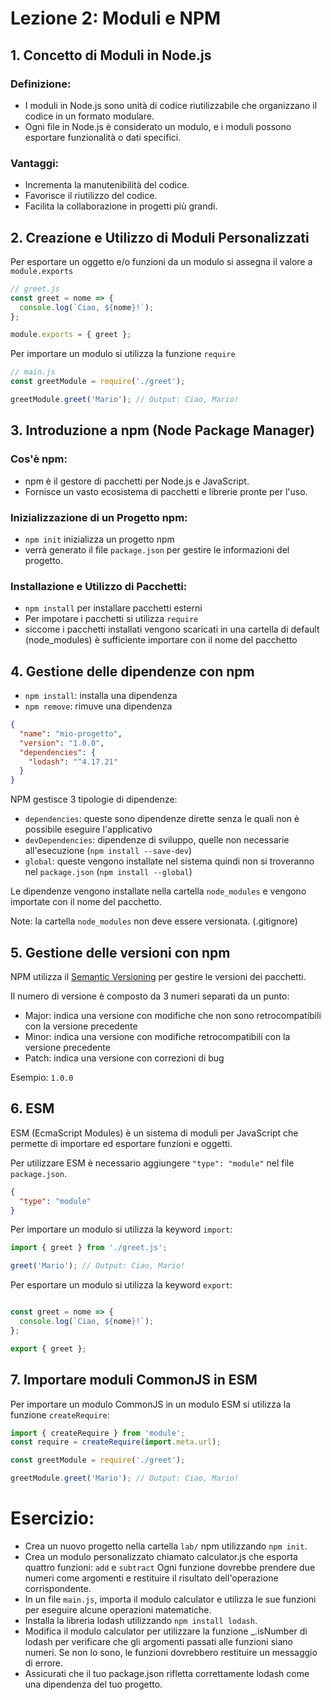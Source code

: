 # Lezione 2: Moduli e NPM

## 1. Concetto di Moduli in Node.js

### Definizione:
  - I moduli in Node.js sono unità di codice riutilizzabile che organizzano il codice in un formato modulare.
  - Ogni file in Node.js è considerato un modulo, e i moduli possono esportare funzionalità o dati specifici.

### Vantaggi:
  - Incrementa la manutenibilità del codice.
  - Favorisce il riutilizzo del codice.
  - Facilita la collaborazione in progetti più grandi.

## 2. Creazione e Utilizzo di Moduli Personalizzati

Per esportare un oggetto e/o funzioni da un modulo si assegna il valore a `module.exports`

```javascript
// greet.js
const greet = nome => {
  console.log(`Ciao, ${nome}!`);
};

module.exports = { greet };
```

Per importare un modulo si utilizza la funzione `require`

```javascript
// main.js
const greetModule = require('./greet');

greetModule.greet('Mario'); // Output: Ciao, Mario!
```


## 3. Introduzione a npm (Node Package Manager)

### Cos'è npm:
  - npm è il gestore di pacchetti per Node.js e JavaScript.
  - Fornisce un vasto ecosistema di pacchetti e librerie pronte per l'uso.

### Inizializzazione di un Progetto npm:
  - `npm init` inizializza un progetto npm
  - verrà generato il file `package.json` per gestire le informazioni del progetto.

### Installazione e Utilizzo di Pacchetti:
  - `npm install` per installare pacchetti esterni
  - Per impotare i pacchetti si utilizza `require`
  - siccome i pacchetti installati vengono scaricati in una cartella di default (node_modules) è sufficiente importare con il nome del pacchetto

## 4. Gestione delle dipendenze con npm

- `npm install`: installa una dipendenza
- `npm remove`: rimuve una dipendenza

```json
{
  "name": "mio-progetto",
  "version": "1.0.0",
  "dependencies": {
    "lodash": "^4.17.21"
  }
}
```

NPM gestisce 3 tipologie di dipendenze:

- `dependencies`: queste sono dipendenze dirette senza le quali non è possibile eseguire l'applicativo
- `devDependencies`: dipendenze di sviluppo, quelle non necessarie all'esecuzione (`npm install --save-dev`)
- `global`: queste vengono installate nel sistema quindi non si troveranno nel `package.json` (`npm install --global`)

Le dipendenze vengono installate nella cartella `node_modules` e vengono importate con il nome del pacchetto.

Note: la cartella `node_modules` non deve essere versionata. (.gitignore)

## 5. Gestione delle versioni con npm

NPM utilizza il [Semantic Versioning](https://semver.org/lang/it/) per gestire le versioni dei pacchetti.

Il numero di versione è composto da 3 numeri separati da un punto:

- Major: indica una versione con modifiche che non sono retrocompatibili con la versione precedente
- Minor: indica una versione con modifiche retrocompatibili con la versione precedente
- Patch: indica una versione con correzioni di bug

Esempio: `1.0.0`

## 6. ESM

ESM (EcmaScript Modules) è un sistema di moduli per JavaScript che permette di importare ed esportare funzioni e oggetti.

Per utilizzare ESM è necessario aggiungere `"type": "module"` nel file `package.json`.

```json
{
  "type": "module"
}
```

Per importare un modulo si utilizza la keyword `import`:

```javascript
import { greet } from './greet.js';

greet('Mario'); // Output: Ciao, Mario!
```

Per esportare un modulo si utilizza la keyword `export`:

```javascript

const greet = nome => {
  console.log(`Ciao, ${nome}!`);
};

export { greet };
```

## 7. Importare moduli CommonJS in ESM

Per importare un modulo CommonJS in un modulo ESM si utilizza la funzione `createRequire`:

```javascript
import { createRequire } from 'module';
const require = createRequire(import.meta.url);

const greetModule = require('./greet');

greetModule.greet('Mario'); // Output: Ciao, Mario!
```

# Esercizio:

- Crea un nuovo progetto nella cartella `lab/` npm utilizzando `npm init`.
- Crea un modulo personalizzato chiamato calculator.js che esporta quattro funzioni: `add` e `subtract` Ogni funzione dovrebbe prendere due numeri come argomenti e restituire il risultato dell'operazione corrispondente.
- In un file `main.js`, importa il modulo calculator e utilizza le sue funzioni per eseguire alcune operazioni matematiche.
- Installa la libreria lodash utilizzando `npm install lodash`.
- Modifica il modulo calculator per utilizzare la funzione _.isNumber di lodash per verificare che gli argomenti passati alle funzioni siano numeri. Se non lo sono, le funzioni dovrebbero restituire un messaggio di errore.
- Assicurati che il tuo package.json rifletta correttamente lodash come una dipendenza del tuo progetto.